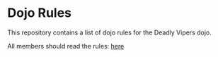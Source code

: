 Dojo Rules
==========

This repository contains a list of dojo rules for the Deadly Vipers dojo.

All members should read the rules: [here](https://github.com/deadlyvipers)
